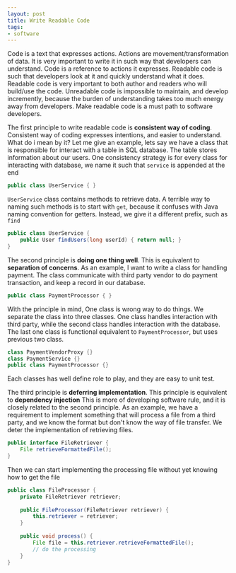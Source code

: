 ```yaml
---
layout: post
title: Write Readable Code
tags:
- software
---
```


Code is a text that expresses actions. Actions are movement/transformation of data. 
It is very important to write it in such way that developers can understand. 
Code is a reference to actions it expresses. Readable code is such that
 developers look at it and quickly understand what it does. Readable code is very important to
 both author and readers who will build/use the code. Unreadable code is impossible to maintain, and
 develop incremently, because the burden of understanding takes too much energy away from developers.
 Make readable code is a must path to software developers.
 
The first principle to write readable code is <b>consistent way of coding</b>. 
Consistent way of coding expresses intentions, and easier to understand. What do i mean by it? 
Let me give an example, lets say we have a class that is responsible for interact with a table in
 SQL database. The table stores information about our users. One consistency strategy is for
 every class for interacting with database, we name it such that `service` is appended at the end
```java
public class UserService { }
```
`UserService` class contains methods to retrieve data. A terrible way to naming such methods is to start
with `get`, because it confuses with Java naming convention for getters. Instead, we give it a different 
prefix, such as `find`
```java
public class UserService {
    public User findUsers(long userId) { return null; }
}
```

The second principle is <strong>doing one thing well</strong>. This is equivalent to 
<strong>separation of concerns</strong>. As an example, I want to write a class for handling payment.
The class communicate with third party vendor to do payment transaction,
and keep a record in our database.
```java
public class PaymentProcessor { }
``` 
With the principle in mind, One class is wrong way to do things. We separate the class into 
three classes. One class handles interaction with third party, while the second class handles interaction
with the database. The last one class is functional equivalent to `PaymentProcessor`, but uses previous
two class.
```java
class PaymentVendorProxy {}
class PaymentService {}
public class PaymentProcessor {} 
```
Each classes has well define role to play, and they are easy to unit test.

The third principle is <b>deferring implementation</b>. This principle is equivalent to <b>dependency injection</b> 
This is more of developing software rule, and it is closely related to the second principle. 
As an example, we have a requirement to implement something that will process a file from a third party,
 and we know the format but don't know the way of file transfer. We deter the implementation of retrieving files.
```java
public interface FileRetriever {
    File retrieveFormattedFile();
}
```
Then we can start implementing the processing file without yet knowing how to get the file
```java
public class FileProcessor {
    private FileRetriever retriever;
    
    public FileProcessor(FileRetriever retriever) {
        this.retriever = retriever;
    }
    
    public void process() {
        File file = this.retriever.retrieveFormattedFile();
        // do the processing
    }
}
```

